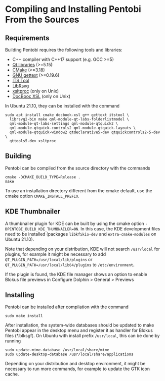 Compiling and Installing Pentobi From the Sources
=================================================

Requirements
------------

Building Pentobi requires the following tools and libraries:

* C++ compiler with C++17 support (e.g. GCC >=5)
* [Qt libraries](https://www.qt.io/) (>=5.15)
* [CMake](https://cmake.org/) (>=3.18)
* [GNU gettext](https://www.gnu.org/software/gettext/) (>=0.19.6)
* [ITS Tool](http://itstool.org/)
* [LibRsvg](https://wiki.gnome.org/Projects/LibRsvg)
* [xsltproc](http://xmlsoft.org/XSLT/xsltproc.html) (only on Unix)
* [DocBooc XSL](http://www.sagehill.net/docbookxsl/) (only on Unix)

In Ubuntu 21.10, they can be installed with the command
```
sudo apt install cmake docbook-xsl g++ gettext itstool \
  librsvg2-bin make qml-module-qt-labs-folderlistmodel \
  qml-module-qt-labs-settings qml-module-qtquick2 \
  qml-module-qtquick-controls2 qml-module-qtquick-layouts \
  qml-module-qtquick-window2 qtdeclarative5-dev qtquickcontrols2-5-dev \
  qttools5-dev xsltproc
```

Building
--------

Pentobi can be compiled from the source directory with the commands
```
cmake -DCMAKE_BUILD_TYPE=Release .
make
```
To use an installation directory different from the cmake default, use
the cmake option `CMAKE_INSTALL_PREFIX`.

KDE Thumbnailer
---------------

A thumbnailer plugin for KDE can be built by using the cmake option
`-DPENTOBI_BUILD_KDE_THUMBNAILER=ON`. In this case, the KDE development
files need to be installed (packages `libkf5kio-dev` and
`extra-cmake-modules` on Ubuntu 21.10).

Note that depending on your distribution, KDE will not search
`/usr/local` for plugins, for example it might be necessary to add
`QT_PLUGIN_PATH=/usr/local/lib/plugins` or
`QT_PLUGIN_PATH=/usr/local/lib64/plugins` to `/etc/environment`.

If the plugin is found, the KDE file manager shows an option to enable
Blokus file previews in Configure Dolphin > General > Previews

Installing
----------

Pentobi can be installed after compilation with the command
```
sudo make install
```
After installation, the system-wide databases should be updated to
make Pentobi appear in the desktop menu and register it as handler for
Blokus files (*.blksgf). On Ubuntu with install prefix `/usr/local`,
this can be done by running
```
sudo update-mime-database /usr/local/share/mime
sudo update-desktop-database /usr/local/share/applications
```
Depending on your distribution and desktop environment, it might be
necessary to run more commands, for example to update the GTK icon
cache.
